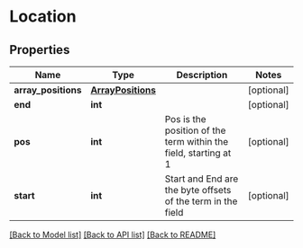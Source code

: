 # Location

## Properties
Name | Type | Description | Notes
------------ | ------------- | ------------- | -------------
**array_positions** | [**ArrayPositions**](ArrayPositions.md) |  | [optional] 
**end** | **int** |  | [optional] 
**pos** | **int** | Pos is the position of the term within the field, starting at 1 | [optional] 
**start** | **int** | Start and End are the byte offsets of the term in the field | [optional] 

[[Back to Model list]](README.md#documentation-for-models) [[Back to API list]](../README.md#documentation-for-api-endpoints) [[Back to README]](../README.md)


